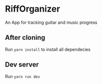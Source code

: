 # RiffOrganizer

An App for tracking guitar and music progress

## After cloning

Run `yarn install` to install all dependecies

## Dev server

Run `yarn run dev`
